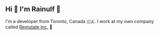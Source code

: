 ## Hi 👋 I'm Rainulf 🚀


I'm a developer from Toronto, Canada 🇨🇦. I work at my own company called [Remutate Inc.](https://remutate.com/) 🦎 

